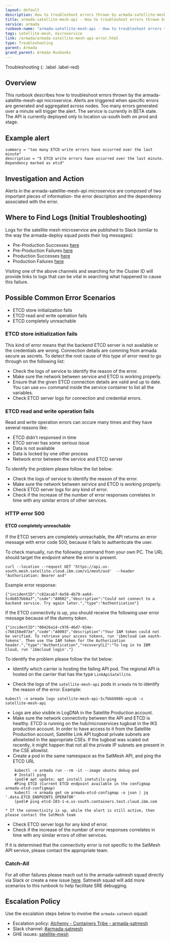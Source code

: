 ```yaml
---
layout: default
description: How to troubleshoot errors thrown by armada-satellite-mesh-api microservice.
title: armada-satellite-mesh-api - How to troubleshoot errors thrown by armada-satellite-mesh-api microservice.
service: armada
runbook-name: "armada-satellite-mesh-api - How to troubleshoot errors thrown by armada-satellite-mesh-api microservice"
tags: satellite-mesh, microservice
link: /armada/armada-satellite-mesh-api-error.html
type: Troubleshooting
parent: Armada
grand_parent: Armada Runbooks
---
```


Troubleshooting
{: .label .label-red}

## Overview

This runbook describes how to troubleshoot errors thrown by the armada-satellite-mesh-api microservice. Alerts are triggered when specific errors are generated and aggregated across nodes. Too many errors generated over a minute will trigger the alert. The service is currently in BETA state. The API is currently deployed only to location us-south both on prod and stage.

## Example alert

```
summary = "too many ETCD write errors have occurred over the last minute"
description = "5 ETCD write errors have occurred over the last minute. Dependency marked as etcd"
```

## Investigation and Action

Alerts in the armada-satellite-mesh-api microservice are composed of two important pieces of information- the error description and the dependency associated with the error.

## Where to Find Logs (Initial Troubleshooting)

Logs for the satellite mesh microservice are published to Slack (similar to the way the armada-deploy squad posts their log messages):

- Pre-Production Successes [here](https://app.slack.com/client/T4LT36D1N/C02KZHZ5JSG)
- Pre-Production Failures [here](https://app.slack.com/client/T4LT36D1N/C02KXBMNK8A)
- Production Successes [here](https://app.slack.com/client/T4LT36D1N/C02KZHRFW6Q)
- Production Failures [here](https://app.slack.com/client/T4LT36D1N/C02KXBXRK27)

Visiting one of the above channels and searching for the Cluster ID will provide links to logs that can be vital in searching what happened to cause this failure.

## Possible Common Error Scenarios

- ETCD store initialization fails
- ETCD read and write operation fails
- ETCD completely unreachable

### ETCD store initialization fails

This kind of error means that the backend ETCD server is not available or the credentials are wrong. Connection details are comming from armada secure as secrets. To detect the root cause of this type of error need to go through on the following list:

 * Check the logs of service to identify the reason of the error.
 * Make sure the network between service and ETCD is working properly.
 * Ensure that the given ETCD connection details are valid and up to date. You can use `env` command inside the service container to list all the variables.
 * Check ETCD server logs for connection and credential errors.

### ETCD read and write operation fails

Read and write operation errors can occure many times and they have several reasons like:

 * ETCD didn't responsed in time
 * ETCD server has some serious issue
 * Data is not available
 * Data is locked by one other process
 * Network error between the service and ETCD server

To identify the problem please follow the list below:

 * Check the logs of service to identify the reason of the error.
 * Make sure the network between service and ETCD is working properly.
 * Check ETCD server logs for any kind of error.
 * Check if the increase of the number of error responses correlates in time with any similar errors of other services.

### HTTP error 500
#### ETCD completely unreachable

If the ETCD servers are completely unreachable, the API returns an error message with error code 500, because it fails to authenticate the user.

To check manually, run the following command from your own PC. The URL should target the endpoint where the error is present.
```
curl --location --request GET 'https://api.us-south.mesh.satellite.cloud.ibm.com/v1/mesh/asd'  --header "Authorization: Bearer asd"
```
Example error response:
```
{"incidentID":"c82acab7-6e58-4b79-aa6d-5c4b857bb0a7","code":"A0002","description":"Could not connect to a backend service. Try again later.","type":"Authentication"}
```

If the ETCD connectivity is up, you should receive the following user error message because of the dummy token.
```
{"incidentID":"00426a14-c976-46d7-934e-c766156e073e","code":"A0003","description":"Your IAM token could not be verified. To retrieve your access tokens, run 'ibmcloud iam oauth-tokens'. Then use the IAM token for the Authorization header.","type":"Authentication","recoveryCLI":"To log in to IBM Cloud, run 'ibmcloud login'."}
```

To identify the problem please follow the list below:

 * Identify which carrier is hosting the failing API pod. The regional API is hosted on the carrier that has the type ```LinkApiSatellite```.

 * Check the logs of the ```satellite-mesh-api``` pods in ```armada``` ns to identify the reason of the error. Example:
```
kubectl -n armada logs satellite-mesh-api-5cfbbb986b-xgcxb -c satellite-mesh-api
```
 * Logs are also visible in LogDNA in the Satellite Production account.
 * Make sure the network connectivity between the API and ETCD is healthy. ETCD is running on the hub/microservices tugboat in the IKS production account. In order to have access to it from the Satellite Production account, Satellite Link API tugboat private subnets are allowlisted in the appropriate CSEs. If the tugboat was scaled out recently, it might happen that not all the private IP subnets are present in the CSE allowlist.
 * Create a pod in the same namespace as the SatMesh API, and ping the ETCD URL
  ```
      kubectl -n armada run --rm -it --image ubuntu debug-pod
      # Install ping
      (pod)# apt update; apt install inetutils-ping
      #Ping ETCD (Current ETCD endpoint available in the configmap armada-etcd-configmap)
      kubectl -n armada get cm armada-etcd-configmap -o json | jq '.data.ETCD_ENDPOINTS_OPERATOR'
      (pod)# ping etcd-103-1-e.us-south.containers.test.cloud.ibm.com
  ```
    * If the connectivity is up, while the alert is still active, then please contact the SatMesh team
 * Check ETCD server logs for any kind of error.
 * Check if the increase of the number of error responses correlates in time with any similar errors of other services.

If it is determined that the connectivity error is not specific to the SatMesh API service, please contact the appropriate team.

### Catch-All

For all other failures please reach out to the armada-satmesh squad directly via Slack or create a new issue [here](https://github.ibm.com/alchemy-containers/satellite-mesh/issues/new).  Satmesh squad will add more scenarios to this runbook to help facilitate SRE debugging.

## Escalation Policy

Use the escalation steps below to involve the `armada-satmesh` squad:

  * Escalation policy: [Alchemy - Containers Tribe - armada-satmesh](https://ibm.pagerduty.com/escalation_policies#P2MK3WQ)
  * Slack channel: [#armada-satmesh](https://ibm-argonauts.slack.com/messages/satellite-mesh)
  * GHE issues: [satellite-mesh](https://github.ibm.com/alchemy-containers/satellite-mesh/issues/)
